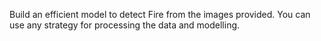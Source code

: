 Build an efficient model to detect Fire from the images provided.
You can use any strategy for processing the data and modelling.
